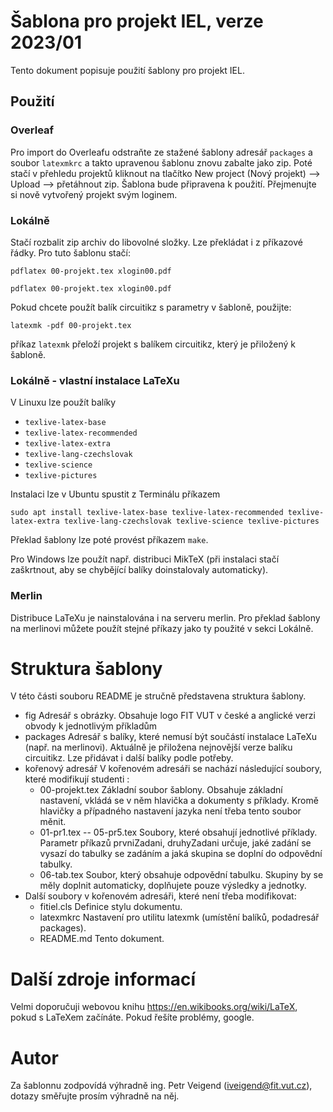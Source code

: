 # Šablona pro projekt IEL, verze 2023/01

Tento dokument popisuje použití šablony pro projekt IEL.

## Použití
### Overleaf
Pro import do Overleafu odstraňte ze stažené šablony adresář `packages` a soubor `latexmkrc` a takto upravenou šablonu znovu zabalte jako zip. Poté stačí v přehledu projektů kliknout na tlačítko New project (Nový projekt) --> Upload --> přetáhnout zip. Šablona bude připravena k použití. Přejmenujte si nově vytvořený projekt svým loginem.

### Lokálně 
Stačí rozbalit zip archiv do libovolné složky. Lze překládat i z příkazové řádky. Pro tuto šablonu stačí:
```
pdflatex 00-projekt.tex xlogin00.pdf

pdflatex 00-projekt.tex xlogin00.pdf
```
Pokud chcete použít balík circuitikz s parametry v šabloně, použijte:

`latexmk -pdf 00-projekt.tex`

příkaz `latexmk` přeloží projekt s balíkem circuitikz, který je přiložený k šabloně.

### Lokálně - vlastní instalace LaTeXu

V Linuxu lze použít balíky

* `texlive-latex-base`
* `texlive-latex-recommended`
* `texlive-latex-extra`
* `texlive-lang-czechslovak`
* `texlive-science`
* `texlive-pictures`

Instalaci lze v Ubuntu spustit z Terminálu příkazem

`sudo apt install texlive-latex-base texlive-latex-recommended texlive-latex-extra texlive-lang-czechslovak texlive-science texlive-pictures`

Překlad šablony lze poté provést příkazem `make`. 

Pro Windows lze použít např. distribuci MikTeX (při instalaci stačí zaškrtnout, aby se chybějící balíky doinstalovaly automaticky).

### Merlin
Distribuce LaTeXu je nainstalována i na serveru merlin. Pro překlad šablony na merlinovi můžete použít stejné příkazy jako ty použité v sekci Lokálně.

# Struktura šablony
V této části souboru README je stručně představena struktura šablony.

* fig
  Adresář s obrázky. Obsahuje logo FIT VUT v české a anglické verzi obvody k jednotlivým příkladům
* packages
  Adresář s balíky, které nemusí být součástí instalace LaTeXu (např. na merlinovi). Aktuálně je přiložena nejnovější verze balíku circuitikz. Lze přidávat i další balíky podle potřeby.
* kořenový adresář
  V kořenovém adresáři se nachází následující soubory, které modifikují studenti :
  * 00-projekt.tex 
     Základní soubor šablony. Obsahuje základní nastavení, vkládá se v něm hlavička a dokumenty s příklady. Kromě hlavičky a případného nastavení jazyka není třeba tento soubor měnit.
  * 01-pr1.tex -- 05-pr5.tex
     Soubory, které obsahují jednotlivé příklady. Parametr příkazů prvniZadani, druhyZadani určuje, jaké zadání se vysazí do tabulky se zadáním a jaká skupina se doplní do odpovědní tabulky.
  * 06-tab.tex
     Soubor, který obsahuje odpovědní tabulku. Skupiny by se měly doplnit automaticky, doplňujete pouze výsledky a jednotky.
* Další soubory v kořenovém adresáři, které není třeba modifikovat:
  * fitiel.cls
     Definice stylu dokumentu. 
  * latexmkrc
     Nastavení pro utilitu latexmk (umístění balíků, podadresář packages). 
  * README.md
     Tento dokument.

# Další zdroje informací
Velmi doporučuji webovou knihu https://en.wikibooks.org/wiki/LaTeX, pokud s LaTeXem začínáte. Pokud řešíte problémy, google.

# Autor
Za šablonnu zodpovídá výhradně ing. Petr Veigend (iveigend@fit.vut.cz), dotazy směřujte prosím výhradně na něj. 
